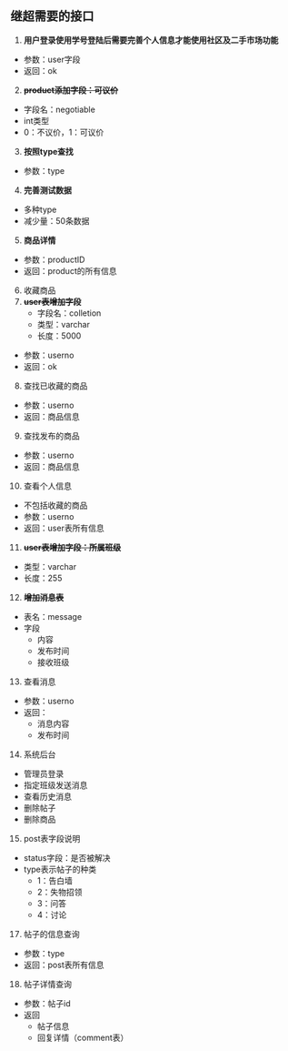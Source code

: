 ## 继超需要的接口

1. **用户登录使用学号登陆后需要完善个人信息才能使用社区及二手市场功能**
  - 参数：user字段
  - 返回：ok
2. ~~**product添加字段：可议价**~~
  - 字段名：negotiable
  - int类型
  - 0：不议价，1：可议价
3. **按照type查找**
  - 参数：type
4. **完善测试数据**
  - 多种type
  - 减少量：50条数据
5. **商品详情**
  - 参数：productID
  - 返回：product的所有信息
6. 收藏商品
7. ~~**user表增加字段**~~
    - 字段名：colletion
    - 类型：varchar
    - 长度：5000
  - 参数：userno
  - 返回：ok 
8. 查找已收藏的商品
  - 参数：userno
  - 返回：商品信息
9. 查找发布的商品
  - 参数：userno
  - 返回：商品信息
10. 查看个人信息
  - 不包括收藏的商品 
  - 参数：userno
  - 返回：user表所有信息
11. ~~**user表增加字段：所属班级**~~
  - 类型：varchar
  - 长度：255
12. ~~**增加消息表**~~
  - 表名：message
  - 字段
    - 内容
    - 发布时间
    - 接收班级
13. 查看消息
  - 参数：userno
  - 返回：
    - 消息内容
    - 发布时间 
14. 系统后台
  - 管理员登录
  - 指定班级发送消息
  - 查看历史消息
  - 删除帖子
  - 删除商品
15. post表字段说明
  - status字段：是否被解决
  - type表示帖子的种类
    - 1：告白墙 
    - 2：失物招领 
    - 3：问答 
    - 4：讨论
17. 帖子的信息查询
  - 参数：type
  - 返回：post表所有信息
18. 帖子详情查询
  - 参数：帖子id
  - 返回
    - 帖子信息
    - 回复详情（comment表）
